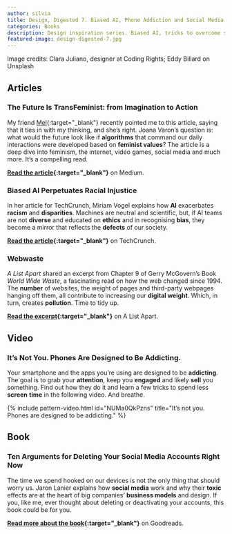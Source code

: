 ```yaml
---
author: silvia
title: Design, Digested 7. Biased AI, Phone Addiction and Social Media Manipulation
categories: Books
description: Design inspiration series. Biased AI, tricks to overcome smartphone addiction and ten arguments for deleting social media accounts.
featured-image: design-digested-7.jpg
---
```

Image credits: Clara Juliano, designer at Coding Rights; Eddy Billard on Unsplash

## Articles

### The Future Is TransFeminist: from Imagination to Action

My friend [Mel](https://thebookfamilyrogerson.com/){:target="_blank"} recently pointed me to this article, saying that it ties in with my thinking, and she’s right. Joana Varon’s question is: what would the future look like if **algorithms** that command our daily interactions were developed based on **feminist values**? The article is a deep dive into feminism, the internet, video games, social media and much more. It’s a compelling read.

**[Read the article](https://deepdives.in/the-future-is-transfeminist-from-imagination-to-action-6365e097eb22){:target="_blank"}** on Medium.

### Biased AI Perpetuates Racial Injustice

In her article for TechCrunch, Miriam Vogel explains how **AI** exacerbates **racism** and **disparities**. Machines are neutral and scientific, but, if AI teams are not **diverse** and educated on **ethics** and in recognising **bias**, they become a mirror that reflects the **defects** of our society.

**[Read the article](https://techcrunch.com/2020/06/24/biased-ai-perpetuates-racial-injustice/){:target="_blank"}** on TechCrunch.

### Webwaste

_A List Apart_ shared an excerpt from Chapter 9 of Gerry McGovern’s Book _World Wide Waste_, a fascinating read on how the web changed since 1994. The **number** of websites, the weight of pages and third-party webpages hanging off them, all contribute to increasing our **digital weight**. Which, in turn, creates **pollution**. Time to tidy up.

**[Read the excerpt](https://alistapart.com/article/webwaste/){:target="_blank"}** on A List Apart.

## Video

### It’s Not You. Phones Are Designed to Be Addicting.

Your smartphone and the apps you’re using are designed to be **addicting**. The goal is to grab your **attention**, keep you **engaged** and likely **sell** you something. Find out how they do it and learn a few tricks to spend less **screen** **time** in the following video. And breathe.

{% include pattern-video.html id="NUMa0QkPzns" title="It’s not you. Phones are designed to be addicting." %}

## Book

### Ten Arguments for Deleting Your Social Media Accounts Right Now

The time we spend hooked on our devices is not the only thing that should worry us. Jaron Lanier explains how **social media** work and why their **toxic** effects are at the heart of big companies’ **business models** and design. If you, like me, ever thought about deleting or deactivating your accounts, this book could be for you.

**[Read more about the book](https://www.goodreads.com/book/show/37830765-ten-arguments-for-deleting-your-social-media-accounts-right-now){:target="_blank"}** on Goodreads.
